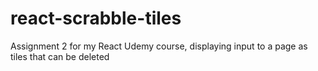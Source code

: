 # react-scrabble-tiles
Assignment 2 for my React Udemy course, displaying input to a page as tiles that can be deleted
